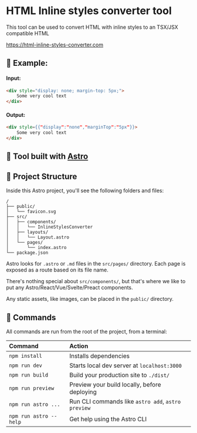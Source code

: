 # HTML Inline styles converter tool
This tool can be used to convert HTML with inline styles to an TSX/JSX compatible HTML

https://html-inline-styles-converter.com

## 📜 Example:
#### Input:
```html
<div style="display: none; margin-top: 5px;">
    Some very cool text
</div>
```
#### Output:
```html
<div style={{"display":"none","marginTop":"5px"}}>
    Some very cool text
</div>
```
## 🔨 Tool built with [Astro](https://astro.build)

## 🚀 Project Structure

Inside this Astro project, you'll see the following folders and files:

```
/
├── public/
│   └── favicon.svg
├── src/
│   ├── components/
│   │   └── InlineStylesConverter
│   ├── layouts/
│   │   └── Layout.astro
│   └── pages/
│       └── index.astro
└── package.json
```

Astro looks for `.astro` or `.md` files in the `src/pages/` directory. Each page is exposed as a route based on its file name.

There's nothing special about `src/components/`, but that's where we like to put any Astro/React/Vue/Svelte/Preact components.

Any static assets, like images, can be placed in the `public/` directory.

## 🧞 Commands

All commands are run from the root of the project, from a terminal:

| Command                | Action                                             |
| :--------------------- | :------------------------------------------------- |
| `npm install`          | Installs dependencies                              |
| `npm run dev`          | Starts local dev server at `localhost:3000`        |
| `npm run build`        | Build your production site to `./dist/`            |
| `npm run preview`      | Preview your build locally, before deploying       |
| `npm run astro ...`    | Run CLI commands like `astro add`, `astro preview` |
| `npm run astro --help` | Get help using the Astro CLI                       |
